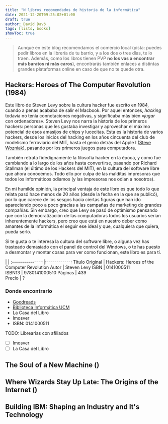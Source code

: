 ```yaml
---
title: "N libros recomendados de historia de la informática"
date: 2021-12-20T09:25:02+01:00
draft: true
author: David Davó
tags: [lists, books]
showToc: true
---
```


> Aunque en este blog recomendamos el comercio local (pista: puedes pedir libros en la librería de tu barrio, y a los dos o tres días, te lo traen. Además, como los libros tienen PVP **no los vas a encontrar más baratos ni más caros**), encontrarás también enlaces a distintas grandes plataformas online en caso de que no te quede otra.

## Hackers: Heroes of The Computer Revolution (1984)
Este libro de Steven Levy sobre la cultura hacker fue escrito en 1984, cuando a penas acababa de salir el Macbook. Por aquel entonces, _hacking_ todavía no tenía connotaciones negativas, y significaba más bien «_jugar_ con ordenadores». Steven Levy nos narra la historia de los primeros hackers: personas que les gustaba investigar y aprovechar el máximo potencial de esos amasijos de chips y lucecitas. Esta es la historia de varios hackers, desde los inicios del hacking en los años cincuenta del club de modelismo ferroviario del MIT, hasta el genio detrás del Apple I ([Steve Wozniak](https://es.wikipedia.org/wiki/Steve_Wozniak)), pasando por los primeros juegos para computadora.

También retrata fidedignamente la filosofía hacker en la época, y como fue cambiando a lo largo de los años hasta convertirse, pasando por Richard Stallman (el último de los Hackers del MIT), en la cultura del software libre que ahora conocemos. Todo ello por culpa de las malditas impresoras que todos los informáticos odiamos (y las impresoras nos odian a nosotros).

En mi humilde opinión, la principal ventaja de este libro es que todo lo que relata pasó hace menos de 20 años (desde la fecha en la que se publicó), por lo que carece de los sesgos hacia ciertas figuras que han ido apareciendo poco a poco gracias a las campañas de marketing de grandes compañías. Sin embargo, creo que Levy se pasó de optimismo pensando que con la democratización de las computadoras todos los usuarios serían inherentemente hackers, pero creo que está en nuestro deber como amantes de la informática el seguir ese ideal y que, cualquiera que quiera, pueda serlo.

Si te gusta o te interesa la cultura del software libre, o alguna vez has trasteado demasiado con el panel de control del Windows, o te has puesto a desmontar y montar cosas para ver como funcionan, este libro es para tí.

  | |
:---------------:|:------------:
 Título Original | Hackers: Heroes of the Computer Revolution
 Autor           | Steven Levy
 ISBN            | 0141000511    
 ISBN13          | 9780141000510 
 Páginas         | 439             
 Precio          | ?             

### Donde encontrarlo
- [Goodreads](https://www.goodreads.com/book/show/56829.Hackers?ac=1&from_search=true&qid=YTQlSP1lfm&rank=3Goodreads)
- [Biblioteca Informática UCM](https://ucm.on.worldcat.org/oclc/1085767893)
- La Casa del Libro
- Imosver
- ISBN: 0141000511

TODO: Librearias con afiliados
- [ ] Imosver
- [ ] La Casa del Libro

## The Soul of a New Machine ()

## Where Wizards Stay Up Late: The Origins of the Internet ()

## Building IBM: Shaping an Industry and It's Technology